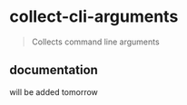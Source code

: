 # collect-cli-arguments

> Collects command line arguments

## documentation

will be added tomorrow
